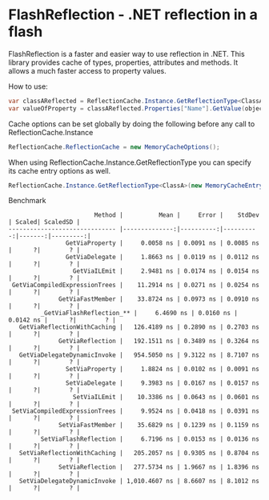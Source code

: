 
FlashReflection - .NET reflection in a flash
=====================================

FlashReflection is a faster and easier way to use reflection in .NET. This library provides cache of types, properties, attributes and methods. 
It allows a much faster access to property values.


How to use:

```csharp
var classAReflected = ReflectionCache.Instance.GetReflectionType<ClassA>();
var valueOfProperty = classAReflected.Properties["Name"].GetValue(objectOfClassA);
```

Cache options can be set globally by doing the following before any call to ReflectionCache.Instance
```csharp
ReflectionCache.ReflectionCache = new MemoryCacheOptions();
```

When using ReflectionCache.Instance.GetReflectionType<ClassA> you can specify its cache entry options as well.
```csharp
ReflectionCache.Instance.GetReflectionType<ClassA>(new MemoryCacheEntryOptions());
```


Benchmark

```text
                        Method |          Mean |     Error |    StdDev | Scaled| ScaledSD |
------------------------------ |--------------:|----------:|----------:|-------:|---------:|
                GetViaProperty |     0.0058 ns | 0.0091 ns | 0.0085 ns |      ?|        ? |
                GetViaDelegate |     1.8663 ns | 0.0119 ns | 0.0112 ns |      ?|        ? |
                  GetViaILEmit |     2.9481 ns | 0.0174 ns | 0.0154 ns |      ?|        ? |
 GetViaCompiledExpressionTrees |    11.2914 ns | 0.0271 ns | 0.0254 ns |      ?|        ? |
              GetViaFastMember |    33.8724 ns | 0.0973 ns | 0.0910 ns |      ?|        ? |
         _GetViaFlashReflection_** |     6.4690 ns | 0.0160 ns | 0.0142 ns |      ?|        ? |
   GetViaReflectionWithCaching |   126.4189 ns | 0.2890 ns | 0.2703 ns |      ?|        ? |
              GetViaReflection |   192.1511 ns | 0.3489 ns | 0.3264 ns |      ?|        ? |
   GetViaDelegateDynamicInvoke |   954.5050 ns | 9.3122 ns | 8.7107 ns |      ?|        ? |
                SetViaProperty |     1.8824 ns | 0.0102 ns | 0.0091 ns |      ?|        ? |
                SetViaDelegate |     9.3983 ns | 0.0167 ns | 0.0157 ns |      ?|        ? |
                  SetViaILEmit |    10.3386 ns | 0.0643 ns | 0.0601 ns |      ?|        ? |
 SetViaCompiledExpressionTrees |     9.9524 ns | 0.0418 ns | 0.0391 ns |      ?|        ? |
              SetViaFastMember |    35.6829 ns | 0.1239 ns | 0.1159 ns |      ?|        ? |
         SetViaFlashReflection |     6.7196 ns | 0.0153 ns | 0.0136 ns |      ?|        ? |
   SetViaReflectionWithCaching |   205.2057 ns | 0.9305 ns | 0.8704 ns |      ?|        ? |
              SetViaReflection |   277.5734 ns | 1.9667 ns | 1.8396 ns |      ?|        ? |
   SetViaDelegateDynamicInvoke | 1,010.4607 ns | 8.6607 ns | 8.1012 ns |      ?|        ? |
```